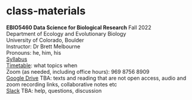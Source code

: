 # class-materials

**EBIO5460 Data Science for Biological Research** Fall 2022\
Department of Ecology and Evolutionary Biology\
University of Colorado, Boulder\
Instructor: Dr Brett Melbourne\
Pronouns: he, him, his\
[Syllabus](00_syllabus5460.md)\
[Timetable](00_timetable.md): what topics when\
Zoom (as needed, including office hours): 969 8756 8909\
[Google Drive]() TBA: texts and reading that are not open access, audio and zoom recording links, collaborative notes etc\
[Slack]() TBA: help, questions, discussion
